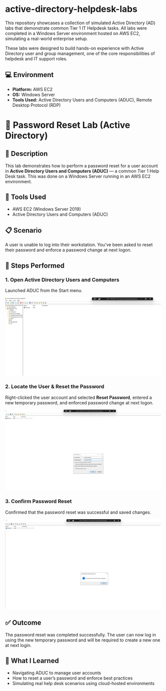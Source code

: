# active-directory-helpdesk-labs 

This repository showcases a collection of simulated Active Directory (AD) labs that demonstrate common Tier 1 IT Helpdesk tasks. All labs were completed in a Windows Server environment hosted on AWS EC2, simulating a real-world enterprise setup.

These labs were designed to build hands-on experience with Active Directory user and group management, one of the core responsibilities of helpdesk and IT support roles.

## 💻 Environment
- **Platform:** AWS EC2
- **OS:** Windows Server
- **Tools Used:** Active Directory Users and Computers (ADUC), Remote Desktop Protocol (RDP)

# 🔐 Password Reset Lab (Active Directory)

## 📄 Description

This lab demonstrates how to perform a password reset for a user account in **Active Directory Users and Computers (ADUC)** — a common Tier 1 Help Desk task. This was done on a Windows Server running in an AWS EC2 environment.


## 🧰 Tools Used

- AWS EC2 (Windows Server 2019)
- Active Directory Users and Computers (ADUC)


## 📋 Scenario

 A user is unable to log into their workstation. You’ve been asked to reset their password and enforce a password change at next logon.


## 🧪 Steps Performed

### 1. Open Active Directory Users and Computers

Launched ADUC from the Start menu.

![Open ADUC](https://github.com/ReggieS22/active-directory-helpdesk-labs/blob/62833245db10c2609d42f748b5127a91267bdc1a/Active%20Directory%20password%20resets%20lab%20screenshots/open-aduc.png.png)


### 2. Locate the User & Reset the Password

Right-clicked the user account and selected **Reset Password**, entered a new temporary password, and enforced password change at next logon.

![Reset Password](https://github.com/ReggieS22/active-directory-helpdesk-labs/blob/8f3bfd96835808c444b577a8836e0d9605cb9948/Active%20Directory%20password%20resets%20lab%20screenshots/reset-password-png.png)


### 3. Confirm Password Reset

Confirmed that the password reset was successful and saved changes.

![Confirmation](https://github.com/ReggieS22/active-directory-helpdesk-labs/blob/564ac8dc1d21a1a127bd6aa876e3fb3978b9d242/Active%20Directory%20password%20resets%20lab%20screenshots/confirm-reset.png.png)


## ✅ Outcome

The password reset was completed successfully. The user can now log in using the new temporary password and will be required to create a new one at next login.


## 🧠 What I Learned

- Navigating ADUC to manage user accounts
- How to reset a user’s password and enforce best practices
- Simulating real help desk scenarios using cloud-hosted environments
